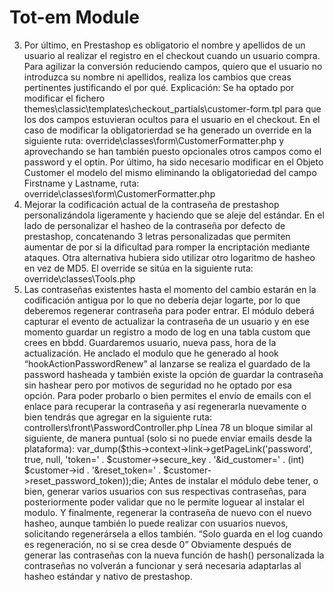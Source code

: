 # Tot-em Module

3. Por último, en Prestashop es obligatorio el nombre y apellidos de un usuario al realizar el registro en el checkout cuando un usuario compra. Para agilizar la conversión reduciendo campos, quiero que el usuario no introduzca su nombre ni apellidos, realiza los cambios que creas pertinentes justificando el por qué.
Explicación: Se ha optado por modificar el fichero themes\classic\templates\checkout\_partials\customer-form.tpl para que los dos campos estuvieran ocultos para el usuario en el checkout. En el caso de modificar la obligatorierdad se ha generado un override en la siguiente ruta: override\classes\form\CustomerFormatter.php y aprovechando se han también puesto opcionales otros campos como el password y el optin. Por último, ha sido necesario modificar en el Objeto Customer el modelo del mismo eliminando la obligatoriedad del campo Firstname y Lastname, ruta: override\classes\form\CustomerFormatter.php
1. Mejorar la codificación actual de la contraseña de prestashop personalizándola ligeramente y haciendo que se aleje del estándar.
En el lado de personalizar el hasheo de la contraseña por defecto de prestashop, concatenando 3 letras personalizadas que permiten aumentar de por si la dificultad para romper la encriptación mediante ataques. Otra alternativa hubiera sido utilizar otro logaritmo de hasheo en vez de MD5. El override se sitúa en la siguiente ruta: override\classes\Tools.php
2. Las contraseñas existentes hasta el momento del cambio estarán en la codificación antigua por lo que no debería dejar logarte, por lo que deberemos regenerar contraseña para poder entrar. El módulo deberá capturar el evento de actualizar la contraseña de un usuario y en ese momento guardar un registro a modo de log en una tabla custom que crees en bbdd. Guardaremos usuario, nueva pass, hora de la actualización. He anclado el modulo que he generado al hook “hookActionPasswordRenew” al lanzarse se realiza el guardado de la password hasheada y también existe la opción de guardar la contraseña sin hashear pero por motivos de seguridad no he optado por esa opción.
Para poder probarlo o bien permites el envío de emails con el enlace para recuperar la contraseña y así regenerarla nuevamente o bien tendrás que agregar en la siguiente ruta: controllers\front\PasswordController.php Línea 78 un bloque similar al siguiente, de manera puntual (solo si no puede enviar emails desde la plataforma): var_dump($this->context->link->getPageLink('password', true, null, 'token=' . $customer->secure_key . '&id_customer=' . (int) $customer->id . '&reset_token=' . $customer->reset_password_token));die;
Antes de instalar el módulo debe tener, o bien, generar varios usuarios con sus respectivas contraseñas, para posteriormente poder validar que no le permite loguear al instalar el modulo. Y finalmente, regenerar la contraseña de nuevo con el nuevo hasheo, aunque también lo puede realizar con usuarios nuevos, solicitando regenerársela a ellos también. “Solo guarda en el log cuando es regeneración, no si se crea desde 0” Obviamente después de generar las contraseñas con la nueva función de hash() personalizada la contraseñas no volverán a funcionar y será necesaria adaptarlas al hasheo estándar y nativo de prestashop.